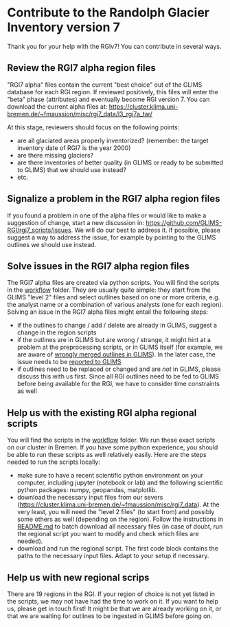 # Contribute to the Randolph Glacier Inventory version 7


Thank you for your help with the RGIv7! You can contribute in several ways.

## Review the RGI7 alpha region files

"RGI7 alpha" files contain the current "best choice" out of the GLIMS database for each RGI region. If reviewed positively, this files will enter the "beta" phase (attributes) and eventually become RGI version 7. You can download the current alpha files at: https://cluster.klima.uni-bremen.de/~fmaussion/misc/rgi7_data/l3_rgi7a_tar/

At this stage, reviewers should focus on the following points:
- are all glaciated areas properly inventorized? (remember: the target inventory date of RGI7 is the year 2000)
- are there missing glaciers?
- are there inventories of better quality (in GLIMS or ready to be submitted to GLIMS) that we should use instead?
- etc.

## Signalize a problem in the RGI7 alpha region files

If you found a problem in one of the alpha files or would like to make a suggestion of change, start a new discussion in: https://github.com/GLIMS-RGI/rgi7_scripts/issues. We will do our best to address it. If possible, please suggest a way to address the issue, for example by pointing to the GLIMS outlines we should use instead.

## Solve issues in the RGI7 alpha region files

The RGI7 alpha files are created via python scripts. You will find the scripts in the [workflow](workflow) folder. They are usually quite simple: they start from the GLIMS "level 2" files and select outlines based on one or more criteria, e.g. the analyst name or a combination of various analysts (one for each region). Solving an issue in the RGI7 alpha files might entail the following steps:
- if the outlines to change / add / delete are already in GLIMS, suggest a change in the region scripts
- if the outlines are in GLIMS but are wrong / strange, it might hint at a problem at the preprocessing scripts, or in GLIMS itself (for example, we are aware of [wrongly merged outlines in GLIMS](https://github.com/GLIMS-RGI/glims_issue_tracker/issues/5)). In the later case, the issue needs to be [reported to GLIMS](https://github.com/GLIMS-RGI/glims_issue_tracker/)
- if outlines need to be replaced or changed and are *not* in GLIMS, please discuss this with us first. Since all RGI outlines need to be fed to GLIMS before being available for the RGI, we have to consider time constraints as well

## Help us with the existing RGI alpha regional scripts

You will find the scripts in the [workflow](workflow) folder. We run these exact scripts on our cluster in Bremen. If you have some python experience, you should be able to run these scripts as well relatively easily. Here are the steps needed to run the scripts locally:
- make sure to have a recent scientific python environment on your computer, including jupyter (notebook or lab) and the following scientific python packages: numpy, geopandas, matplotlib.
- download the necessary input files from our severs (https://cluster.klima.uni-bremen.de/~fmaussion/misc/rgi7_data). At the very least, you will need the "level 2 files" (to start from) and possibly some others as well (depending on the region). Follow the instructions in [README.md](README.md) to batch download all necessary files (in case of doubt, run the regional script you want to modify and check which files are needed).
- download and run the regional script. The first code block contains the paths to the necessary input files. Adapt to your setup if necessary.

## Help us with new regional scrips

There are 19 regions in the RGI. If your region of choice is not yet listed in the scripts, we may not have had the time to work on it. If you want to help us, please get in touch first! It might be that we are already working on it, or that we are waiting for outlines to be ingested in GLIMS before going on.
